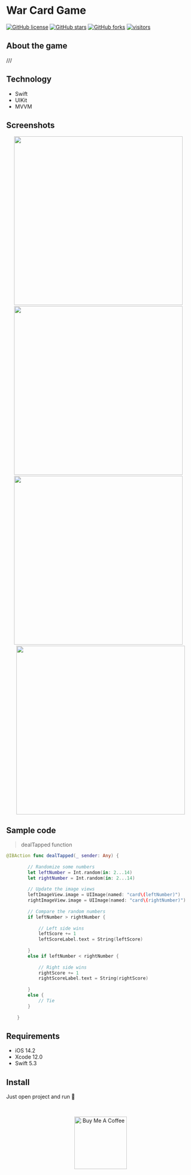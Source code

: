 # War Card Game

[![GitHub license](https://img.shields.io/github/license/obrienser/WarCardGame)](https://github.com/obrienser/WarCardGame/blob/main/LICENSE)
[![GitHub stars](https://img.shields.io/github/stars/obrienser/WarCardGame)](https://github.com/obrienser/WarCardGame/stargazers)
[![GitHub forks](https://img.shields.io/github/forks/obrienser/WarCardGame)](https://github.com/obrienser/WarCardGame/network)
[![visitors](https://visitor-badge.glitch.me/badge?page_id=obrienser.WarCardGame)](https://github.com/obrienser)

## About the game
///

## Technology
* Swift
* UIKit
* MVVM

## Screenshots

<p align="center">
  <img src="https://user-images.githubusercontent.com/50111192/124563568-d2c3f000-de48-11eb-9861-d7c0e94f462e.PNG" alt="" height="450"> &nbsp;&nbsp;<img src="https://user-images.githubusercontent.com/50111192/124563577-d5264a00-de48-11eb-87b6-dfeb9522b0a7.PNG" alt="" height="450"> &nbsp;&nbsp;<img src="https://user-images.githubusercontent.com/50111192/124563589-d788a400-de48-11eb-99b1-25b701fbc4f8.PNG" alt="" height="450"> &nbsp;&nbsp;<img src="https://user-images.githubusercontent.com/50111192/124563602-d9eafe00-de48-11eb-9945-2c096a96bbcd.PNG" alt="" height="450">
</p>

## Sample code
>dealTapped function

```swift
@IBAction func dealTapped(_ sender: Any) {
        
        // Randomize some numbers
        let leftNumber = Int.random(in: 2...14)
        let rightNumber = Int.random(in: 2...14)
        
        // Update the image views
        leftImageView.image = UIImage(named: "card\(leftNumber)")
        rightImageView.image = UIImage(named: "card\(rightNumber)")
        
        // Compare the random numbers
        if leftNumber > rightNumber {
            
            // Left side wins
            leftScore += 1
            leftScoreLabel.text = String(leftScore)
            
        }
        else if leftNumber < rightNumber {
            
            // Right side wins
            rightScore += 1
            rightScoreLabel.text = String(rightScore)
            
        }
        else {
            // Tie
        }
        
    }
```

## Requirements
* iOS 14.2
* Xcode 12.0
* Swift 5.3

## Install
Just open project and run :rocket:

<br>
<p align="center">
  <a href="https://www.buymeacoffee.com/obrienser">
    <img src="https://cdn.buymeacoffee.com/buttons/v2/default-yellow.png" alt="Buy Me A Coffee" width="140">
  </a>
</p>
